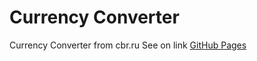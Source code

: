 # Currency Converter
Currency Converter from cbr.ru
See on link [GitHub Pages](https://khoroshavin.github.io/Curr_Convert/)

